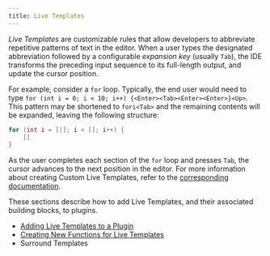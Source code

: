 ```yaml
---
title: Live Templates
---
```

<!-- Copyright 2000-2020 JetBrains s.r.o. and other contributors. Use of this source code is governed by the Apache 2.0 license that can be found in the LICENSE file. -->

*Live Templates* are customizable rules that allow developers to abbreviate repetitive patterns of text in the editor.
When a user types the designated abbreviation followed by a configurable *expansion key* (usually `Tab`), the IDE transforms the preceding input sequence to its full-length output, and update the cursor position.

For example, consider a `for` loop.
Typically, the end user would need to type `for (int i = 0; i < 10; i++) {<Enter><Tab><Enter><Enter>}<Up>`.
This pattern may be shortened to `fori<Tab>` and the remaining contents will be expanded, leaving the following structure:

```java
for (int i = [|]; i < []; i++) {
    []
}
```

As the user completes each section of the `for` loop and presses `Tab`, the cursor advances to the next position in the editor.
For more information about creating Custom Live Templates, refer to the [corresponding documentation](https://www.jetbrains.com/idea/help/creating-and-editing-live-templates.html).

These sections describe how to add Live Templates, and their associated building blocks, to plugins.
 * [Adding Live Templates to a Plugin](live_templates/template_support.md)
 * [Creating New Functions for Live Templates](live_templates/new_macros.md)
 * Surround Templates

